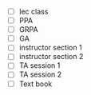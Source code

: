 * [ ] lec class
* [ ] PPA
* [ ] GRPA
* [ ] GA
* [ ] instructor section 1
* [ ] instructor section 2
* [ ] TA session 1
* [ ] TA session 2
* [ ] Text book
